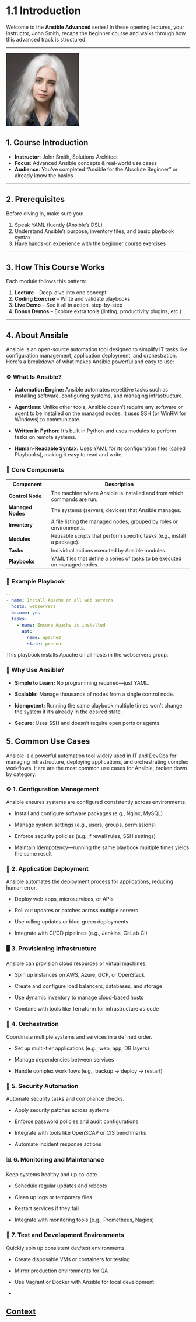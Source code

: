 # 1.1 Introduction

Welcome to the **Ansible Advanced** series! In these opening lectures, your instructor, John Smith, recaps the beginner course and walks through how this advanced track is structured.

---
<img src="images/john-smith.jpg" alt="Instructor John Smith giving a lecture" width="200"/>


## 1. Course Introduction

- **Instructor**: John Smith, Solutions Architect  
- **Focus**: Advanced Ansible concepts & real-world use cases  
- **Audience**: You’ve completed “Ansible for the Absolute Beginner” or already know the basics  

---

## 2. Prerequisites

Before diving in, make sure you:

1. Speak YAML fluently (Ansible’s DSL)  
2. Understand Ansible’s purpose, inventory files, and basic playbook syntax  
3. Have hands-on experience with the beginner course exercises  

---

## 3. How This Course Works

Each module follows this pattern:

1. **Lecture** – Deep-dive into one concept  
2. **Coding Exercise** – Write and validate playbooks  
3. **Live Demo** – See it all in action, step-by-step  
4. **Bonus Demos** – Explore extra tools (linting, productivity plugins, etc.)
   
---

## 4. About Ansible 

Ansible is an open-source automation tool designed to simplify IT tasks like configuration management, application deployment, and orchestration. Here's a breakdown of what makes Ansible powerful and easy to use:

### ⚙️ What Is Ansible?
* **Automation Engine:** Ansible automates repetitive tasks such as installing software, configuring systems, and managing infrastructure.

* **Agentless:** Unlike other tools, Ansible doesn’t require any software or agent to be installed on the managed nodes. It uses SSH (or WinRM for Windows) to communicate.

* **Written in Python:** It’s built in Python and uses modules to perform tasks on remote systems.

* **Human-Readable Syntax:** Uses YAML for its configuration files (called Playbooks), making it easy to read and write.

### 🧱 Core Components


| **Component**     | **Description**                                                                 |
|-------------------|---------------------------------------------------------------------------------|
| **Control Node**  | The machine where Ansible is installed and from which commands are run.         |
| **Managed Nodes** | The systems (servers, devices) that Ansible manages.                            |
| **Inventory**     | A file listing the managed nodes, grouped by roles or environments.             |
| **Modules**       | Reusable scripts that perform specific tasks (e.g., install a package).         |
| **Tasks**         | Individual actions executed by Ansible modules.                                 |
| **Playbooks**     | YAML files that define a series of tasks to be executed on managed nodes.       |

### 📘 Example Playbook

``` yml
---
- name: Install Apache on all web servers
  hosts: webservers
  become: yes
  tasks:
    - name: Ensure Apache is installed
      apt:
        name: apache2
        state: present

```
This playbook installs Apache on all hosts in the webservers group.

### 🚀 Why Use Ansible?
* **Simple to Learn:** No programming required—just YAML.

* **Scalable:** Manage thousands of nodes from a single control node.

* **Idempotent:** Running the same playbook multiple times won’t change the system if it’s already in the desired state.

* **Secure:** Uses SSH and doesn’t require open ports or agents.
  
## 5. Common Use Cases

Ansible is a powerful automation tool widely used in IT and DevOps for managing infrastructure, deploying applications, and orchestrating complex workflows. Here are the most common use cases for Ansible, broken down by category:

### ⚙️ 1. Configuration Management
Ansible ensures systems are configured consistently across environments.

* Install and configure software packages (e.g., Nginx, MySQL)

* Manage system settings (e.g., users, groups, permissions)

* Enforce security policies (e.g., firewall rules, SSH settings)

* Maintain idempotency—running the same playbook multiple times yields the same result

### 🚀 2. Application Deployment
Ansible automates the deployment process for applications, reducing human error.

* Deploy web apps, microservices, or APIs

* Roll out updates or patches across multiple servers

* Use rolling updates or blue-green deployments

* Integrate with CI/CD pipelines (e.g., Jenkins, GitLab CI)

### 🖥️ 3. Provisioning Infrastructure
Ansible can provision cloud resources or virtual machines.

* Spin up instances on AWS, Azure, GCP, or OpenStack

* Create and configure load balancers, databases, and storage

* Use dynamic inventory to manage cloud-based hosts

* Combine with tools like Terraform for infrastructure as code

### 🔄 4. Orchestration
Coordinate multiple systems and services in a defined order.

* Set up multi-tier applications (e.g., web, app, DB layers)

* Manage dependencies between services

* Handle complex workflows (e.g., backup → deploy → restart)

### 🔐 5. Security Automation
Automate security tasks and compliance checks.

* Apply security patches across systems

* Enforce password policies and audit configurations

* Integrate with tools like OpenSCAP or CIS benchmarks

* Automate incident response actions

### 📊 6. Monitoring and Maintenance
Keep systems healthy and up-to-date.

* Schedule regular updates and reboots

* Clean up logs or temporary files

* Restart services if they fail

* Integrate with monitoring tools (e.g., Prometheus, Nagios)

### 🧪 7. Test and Development Environments
Quickly spin up consistent dev/test environments.

* Create disposable VMs or containers for testing

* Mirror production environments for QA

*  Use Vagrant or Docker with Ansible for local development
*  


## [Context](./../context.md)
